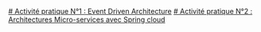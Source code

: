 [# Activité pratique N°1 : Event Driven Architecture](https://github.com/TAFFAHACHRAF/systemes-distribues-glsid3-2023/tree/main/spring-cloud-streams)
[# Activité pratique N°2 : Architectures Micro-services avec Spring cloud](https://github.com/TAFFAHACHRAF/systemes-distribues-glsid3-2023/tree/main/spring-cloud-streams)


